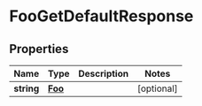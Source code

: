 

# FooGetDefaultResponse


## Properties

| Name | Type | Description | Notes |
|------------ | ------------- | ------------- | -------------|
|**string** | [**Foo**](Foo.md) |  |  [optional] |


